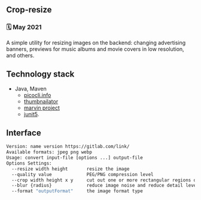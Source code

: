 ## Сrop-resize
### 🗓 May 2021

A simple utility for resizing images on the backend: changing advertising banners, previews for music albums and movie covers in low resolution, and others.

## Technology stack

- Java, Maven
    - [picocli.info](https://picocli.info/)
    - [thumbnailator](https://github.com/coobird/thumbnailator) 
    - [marvin project](https://github.com/gabrielarchanjo/marvin-framework)
    - [junit5](https://github.com/junit-team/junit5).

## Interface

```bash
Version: name version https://gitlab.com/link/
Available formats: jpeg png webp
Usage: convert input-file [options ...] output-file
Options Settings:
  --resize width height       resize the image
  --quality value             PEG/PNG compression level
  --crop width height x y     сut out one or more rectangular regions of the image
  --blur {radius}             reduce image noise and reduce detail levels 
  --format "outputFormat"     the image format type
```
